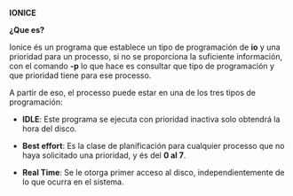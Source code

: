 **IONICE**

**¿Que es?**

Ionice és un programa que establece un tipo de programación de **io** y una prioridad para un processo, si no se proporciona la suficiente información, con el comando **-p** lo que hace es consultar que tipo de programación y que prioridad tiene para ese processo. 

A partir de eso, el processo puede estar en una de los tres tipos de programación:

- **IDLE**: Este programa se ejecuta con prioridad inactiva solo obtendrá la hora del disco.

- **Best effort**: Es la clase de planificación para cualquier processo que no haya solicitado una prioridad, y és del **0 al 7**.

- **Real Time**: Se le otorga primer acceso al disco, independientemente de lo que ocurra en el sistema. 
